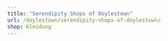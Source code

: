 ```yaml
---
title: "Serendipity Shops of Doylestown"
url: /doylestown/serendipity-shops-of-doylestown/
shop: Kleidung
---
```

